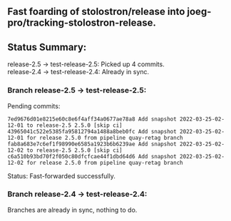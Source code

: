## Fast foarding of stolostron/release into joeg-pro/tracking-stolostron-release.

## Status Summary:

release-2.5 -> test-release-2.5: Picked up 4 commits.  
release-2.4 -> test-release-2.4: Already in sync.  

### Branch release-2.5 -> test-release-2.5:

Pending commits:

```
7ed9676d01e8215e60c8e6f4aff34a0677ae78a8 Add snapshot 2022-03-25-02-12-01 to release-2.5 2.5.0 [skip ci]
43965041c522e5385fa95812794a1488a8beb0fc Add snapshot 2022-03-25-02-12-01 for release 2.5.0 from pipeline quay-retag branch
fab8a683e7c6ef1f98990e6585a1923b6b6239ae Add snapshot 2022-03-25-02-12-02 to release-2.5 2.5.0 [skip ci]
c6a510b93bd70f2f050c80dfcfcae44f1dbd64d6 Add snapshot 2022-03-25-02-12-02 for release 2.5.0 from pipeline quay-retag branch
```

Status: Fast-forwarded successfully.

### Branch release-2.4 -> test-release-2.4:

Branches are already in sync, nothing to do.
